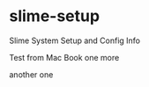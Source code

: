 slime-setup
===========

Slime System Setup and Config Info

Test from Mac Book one more

another one

